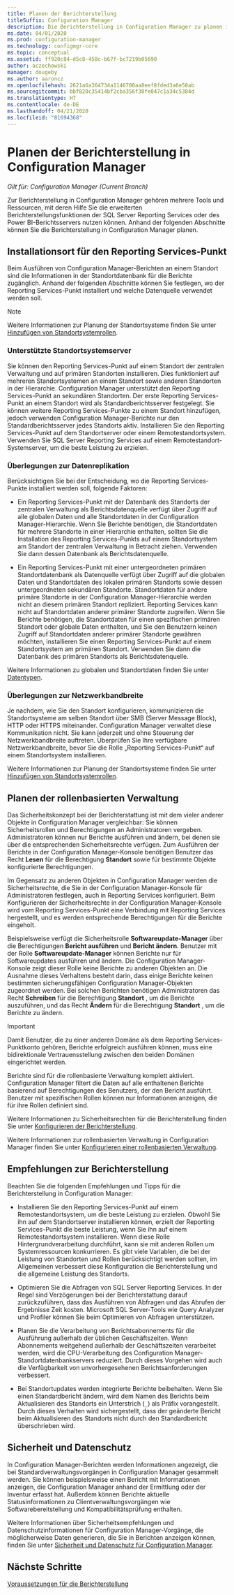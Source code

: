 ```yaml
---
title: Planen der Berichterstellung
titleSuffix: Configuration Manager
description: Die Berichterstellung in Configuration Manager zu planen ist wichtig. Dies gilt von Installationsdetails über die Sicherheit bis hin zur Netzwerkbandbreite.
ms.date: 04/01/2020
ms.prod: configuration-manager
ms.technology: configmgr-core
ms.topic: conceptual
ms.assetid: ff920c84-d5c8-458c-b67f-bc7219b05690
author: aczechowski
manager: dougeby
ms.author: aaroncz
ms.openlocfilehash: 2621a6a364734a1146700aa8eef8fded3a6e58ab
ms.sourcegitcommit: bbf820c35414bf2cba356f30fe047c1a34c5384d
ms.translationtype: HT
ms.contentlocale: de-DE
ms.lasthandoff: 04/21/2020
ms.locfileid: "81694368"
---
```

# <a name="plan-for-reporting-in-configuration-manager"></a>Planen der Berichterstellung in Configuration Manager

*Gilt für: Configuration Manager (Current Branch)*

Zur Berichterstellung in Configuration Manager gehören mehrere Tools und Ressourcen, mit deren Hilfe Sie die erweiterten Berichterstellungsfunktionen der SQL Server Reporting Services oder des Power BI-Berichtsservers nutzen können. Anhand der folgenden Abschnitte können Sie die Berichterstellung in Configuration Manager planen.

## <a name="where-to-install-the-reporting-services-point"></a>Installationsort für den Reporting Services-Punkt

Beim Ausführen von Configuration Manager-Berichten an einem Standort sind die Informationen in der Standortdatenbank für die Berichte zugänglich. Anhand der folgenden Abschnitte können Sie festlegen, wo der Reporting Services-Punkt installiert und welche Datenquelle verwendet werden soll.

> [!NOTE]
> Weitere Informationen zur Planung der Standortsysteme finden Sie unter [Hinzufügen von Standortsystemrollen](../deploy/configure/add-site-system-roles.md).

### <a name="supported-site-system-servers"></a>Unterstützte Standortsystemserver

Sie können den Reporting Services-Punkt auf einem Standort der zentralen Verwaltung und auf primären Standorten installieren. Dies funktioniert auf mehreren Standortsystemen an einem Standort sowie anderen Standorten in der Hierarchie. Configuration Manager unterstützt den Reporting Services-Punkt an sekundären Standorten. Der erste Reporting Services-Punkt an einem Standort wird als Standardberichtsserver festgelegt. Sie können weitere Reporting Services-Punkte zu einem Standort hinzufügen, jedoch verwenden Configuration Manager-Berichte nur den Standardberichtsserver jedes Standorts aktiv. Installieren Sie den Reporting Services-Punkt auf dem Standortserver oder einem Remotestandortsystem. Verwenden Sie SQL Server Reporting Services auf einem Remotestandort-Systemserver, um die beste Leistung zu erzielen.

### <a name="data-replication-considerations"></a>Überlegungen zur Datenreplikation

Berücksichtigen Sie bei der Entscheidung, wo die Reporting Services-Punkte installiert werden soll, folgende Faktoren:

- Ein Reporting Services-Punkt mit der Datenbank des Standorts der zentralen Verwaltung als Berichtsdatenquelle verfügt über Zugriff auf alle globalen Daten und alle Standortdaten in der Configuration Manager-Hierarchie. Wenn Sie Berichte benötigen, die Standortdaten für mehrere Standorte in einer Hierarchie enthalten, sollten Sie die Installation des Reporting Services-Punkts auf einem Standortsystem am Standort der zentralen Verwaltung in Betracht ziehen. Verwenden Sie dann dessen Datenbank als Berichtsdatenquelle.

- Ein Reporting Services-Punkt mit einer untergeordneten primären Standortdatenbank als Datenquelle verfügt über Zugriff auf die globalen Daten und Standortdaten des lokalen primären Standorts sowie dessen untergeordneten sekundären Standorte. Standortdaten für andere primäre Standorte in der Configuration Manager-Hierarchie werden nicht an diesem primären Standort repliziert. Reporting Services kann nicht auf Standortdaten anderer primärer Standorte zugreifen. Wenn Sie Berichte benötigen, die Standortdaten für einen spezifischen primären Standort oder globale Daten enthalten, und Sie den Benutzern keinen Zugriff auf Standortdaten anderer primärer Standorte gewähren möchten, installieren Sie einen Reporting Services-Punkt auf einem Standortsystem am primären Standort. Verwenden Sie dann die Datenbank des primären Standorts als Berichtsdatenquelle.

Weitere Informationen zu globalen und Standortdaten finden Sie unter [Datentypen](../../plan-design/hierarchy/database-replication.md#types-of-data).

### <a name="network-bandwidth-considerations"></a>Überlegungen zur Netzwerkbandbreite

Je nachdem, wie Sie den Standort konfigurieren, kommunizieren die Standortsysteme am selben Standort über SMB (Server Message Block), HTTP oder HTTPS miteinander. Configuration Manager verwaltet diese Kommunikation nicht. Sie kann jederzeit und ohne Steuerung der Netzwerkbandbreite auftreten. Überprüfen Sie Ihre verfügbare Netzwerkbandbreite, bevor Sie die Rolle „Reporting Services-Punkt“ auf einem Standortsystem installieren.

Weitere Informationen zur Planung der Standortsysteme finden Sie unter [Hinzufügen von Standortsystemrollen](../deploy/configure/add-site-system-roles.md).

## <a name="plan-for-role-based-administration"></a>Planen der rollenbasierten Verwaltung

Das Sicherheitskonzept bei der Berichterstattung ist mit dem vieler anderer Objekte in Configuration Manager vergleichbar: Sie können Sicherheitsrollen und Berechtigungen an Administratoren vergeben. Administratoren können nur Berichte ausführen und ändern, bei denen sie über die entsprechenden Sicherheitsrechte verfügen. Zum Ausführen der Berichte in der Configuration Manager-Konsole benötigen Benutzer das Recht **Lesen** für die Berechtigung **Standort** sowie für bestimmte Objekte konfigurierte Berechtigungen.

Im Gegensatz zu anderen Objekten in Configuration Manager werden die Sicherheitsrechte, die Sie in der Configuration Manager-Konsole für Administratoren festlegen, auch in Reporting Services konfiguriert. Beim Konfigurieren der Sicherheitsrechte in der Configuration Manager-Konsole wird vom Reporting Services-Punkt eine Verbindung mit Reporting Services hergestellt, und es werden entsprechende Berechtigungen für die Berichte eingeholt.

Beispielsweise verfügt die Sicherheitsrolle **Softwareupdate-Manager** über die Berechtigungen **Bericht ausführen** und **Bericht ändern**. Benutzer mit der Rolle **Softwareupdate-Manager** können Berichte nur für Softwareupdates ausführen und ändern. Die Configuration Manager-Konsole zeigt dieser Rolle keine Berichte zu anderen Objekten an. Die Ausnahme dieses Verhaltens besteht darin, dass einige Berichte keinen bestimmten sicherungsfähigen Configuration Manager-Objekten zugeordnet werden. Bei solchen Berichten benötigen Administratoren das Recht **Schreiben** für die Berechtigung **Standort** , um die Berichte auszuführen, und das Recht **Ändern** für die Berechtigung **Standort** , um die Berichte zu ändern.  

> [!IMPORTANT]
> Damit Benutzer, die zu einer anderen Domäne als dem Reporting Services-Punktkonto gehören, Berichte erfolgreich ausführen können, muss eine bidirektionale Vertrauensstellung zwischen den beiden Domänen eingerichtet werden.

Berichte sind für die rollenbasierte Verwaltung komplett aktiviert. Configuration Manager filtert die Daten auf alle enthaltenen Berichte basierend auf Berechtigungen des Benutzers, der den Bericht ausführt. Benutzer mit spezifischen Rollen können nur Informationen anzeigen, die für ihre Rollen definiert sind.

Weitere Informationen zu Sicherheitsrechten für die Berichterstellung finden Sie unter [Konfigurieren der Berichterstellung](configuring-reporting.md).

Weitere Informationen zur rollenbasierten Verwaltung in Configuration Manager finden Sie unter [Konfigurieren einer rollenbasierten Verwaltung](../deploy/configure/configure-role-based-administration.md).

## <a name="reporting-recommendations"></a>Empfehlungen zur Berichterstellung

Beachten Sie die folgenden Empfehlungen und Tipps für die Berichterstellung in Configuration Manager:

- Installieren Sie den Reporting Services-Punkt auf einem Remotestandortsystem, um die beste Leistung zu erzielen. Obwohl Sie ihn auf dem Standortserver installieren können, erzielt der Reporting Services-Punkt die beste Leistung, wenn Sie ihn auf einem Remotestandortsystem installieren. Wenn diese Rolle Hintergrundverarbeitung durchführt, kann sie mit anderen Rollen um Systemressourcen konkurrieren. Es gibt viele Variablen, die bei der Leistung von Standorten und Rollen berücksichtigt werden sollten, im Allgemeinen verbessert diese Konfiguration die Berichterstellung und die allgemeine Leistung des Standorts.

- Optimieren Sie die Abfragen von SQL Server Reporting Services. In der Regel sind Verzögerungen bei der Berichterstattung darauf zurückzuführen, dass das Ausführen von Abfragen und das Abrufen der Ergebnisse Zeit kosten. Microsoft SQL Server-Tools wie Query Analyzer und Profiler können Sie beim Optimieren von Abfragen unterstützen.

- Planen Sie die Verarbeitung von Berichtsabonnements für die Ausführung außerhalb der üblichen Geschäftszeiten. Wenn Abonnements weitgehend außerhalb der Geschäftszeiten verarbeitet werden, wird die CPU-Verarbeitung des Configuration Manager-Standortdatenbankservers reduziert. Durch dieses Vorgehen wird auch die Verfügbarkeit von unvorhergesehenen Berichtsanforderungen verbessert.

- Bei Standortupdates werden integrierte Berichte beibehalten. Wenn Sie einen Standardbericht ändern, wird dem Namen des Berichts beim Aktualisieren des Standorts ein Unterstrich (`_`) als Präfix vorangestellt. Durch dieses Verhalten wird sichergestellt, dass der geänderte Bericht beim Aktualisieren des Standorts nicht durch den Standardbericht überschrieben wird.

## <a name="security-and-privacy"></a>Sicherheit und Datenschutz

In Configuration Manager-Berichten werden Informationen angezeigt, die bei Standardverwaltungsvorgängen in Configuration Manager gesammelt werden. Sie können beispielsweise einen Bericht mit Informationen anzeigen, die Configuration Manager anhand der Ermittlung oder der Inventur erfasst hat. Außerdem können Berichte aktuelle Statusinformationen zu Clientverwaltungsvorgängen wie Softwarebereitstellung und Kompatibilitätsprüfung enthalten.

Weitere Informationen über Sicherheitsempfehlungen und Datenschutzinformationen für Configuration Manager-Vorgänge, die möglicherweise Daten generieren, die Sie in Berichten anzeigen können, finden Sie unter [Sicherheit und Datenschutz für Configuration Manager](../../plan-design/security/security-and-privacy.md).  

## <a name="next-steps"></a>Nächste Schritte

[Voraussetzungen für die Berichterstellung](prerequisites-for-reporting.md)
